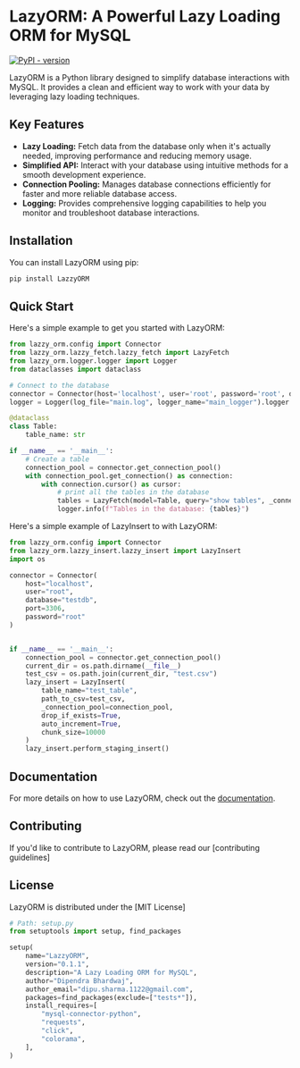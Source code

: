 # LazyORM: A Powerful Lazy Loading ORM for MySQL

[![PyPI - version](https://badge.fury.io/py/LazzyORM.svg)](https://pypi.org/project/LazzyORM/)

LazyORM is a Python library designed to simplify database interactions with MySQL. It provides a clean and efficient way to work with your data by leveraging lazy loading techniques.

## Key Features

* **Lazy Loading:** Fetch data from the database only when it's actually needed, improving performance and reducing memory usage.
* **Simplified API:** Interact with your database using intuitive methods for a smooth development experience.
* **Connection Pooling:** Manages database connections efficiently for faster and more reliable database access.
* **Logging:** Provides comprehensive logging capabilities to help you monitor and troubleshoot database interactions.

## Installation

You can install LazyORM using pip:

```bash
pip install LazzyORM
```

## Quick Start

Here's a simple example to get you started with LazyORM:

```python
from lazzy_orm.config import Connector
from lazzy_orm.lazzy_fetch.lazzy_fetch import LazyFetch
from lazzy_orm.logger.logger import Logger
from dataclasses import dataclass

# Connect to the database
connector = Connector(host='localhost', user='root', password='root', database='testdb', port=3306)
logger = Logger(log_file="main.log", logger_name="main_logger").logger

@dataclass
class Table:
    table_name: str

if __name__ == '__main__':
    # Create a table
    connection_pool = connector.get_connection_pool()
    with connection_pool.get_connection() as connection:
        with connection.cursor() as cursor:
            # print all the tables in the database
            tables = LazyFetch(model=Table, query="show tables", _connection_pool=connection_pool).get()
            logger.info(f"Tables in the database: {tables}")
```

Here's a simple example of LazyInsert to with LazyORM:
```python
from lazzy_orm.config import Connector
from lazzy_orm.lazzy_insert.lazzy_insert import LazyInsert
import os

connector = Connector(
    host="localhost",
    user="root",
    database="testdb",
    port=3306,
    password="root"
)


if __name__ == '__main__':
    connection_pool = connector.get_connection_pool()
    current_dir = os.path.dirname(__file__)
    test_csv = os.path.join(current_dir, "test.csv")
    lazy_insert = LazyInsert(
        table_name="test_table",
        path_to_csv=test_csv,
        _connection_pool=connection_pool,
        drop_if_exists=True,
        auto_increment=True,
        chunk_size=10000
    )
    lazy_insert.perform_staging_insert()
```

## Documentation

For more details on how to use LazyORM, check out the [documentation](https://github.com/Dipendra-creator).

## Contributing

If you'd like to contribute to LazyORM, please read our [contributing guidelines]

## License

LazyORM is distributed under the [MIT License]
```python
# Path: setup.py
from setuptools import setup, find_packages

setup(
    name="LazzyORM",
    version="0.1.1",
    description="A Lazy Loading ORM for MySQL",
    author="Dipendra Bhardwaj",
    author_email="dipu.sharma.1122@gmail.com",
    packages=find_packages(exclude=["tests*"]),
    install_requires=[
        "mysql-connector-python",
        "requests",
        "click",
        "colorama",
    ],
)
```
